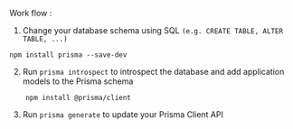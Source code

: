 Work flow :

1.  Change your database schema using SQL `(e.g. CREATE TABLE, ALTER TABLE, ...)`

``` npm install prisma --save-dev   ```

2.  Run `prisma introspect` to introspect the database and add application models to the Prisma schema

```     npm install @prisma/client  ```

3.  Run `prisma generate` to update your Prisma Client API

